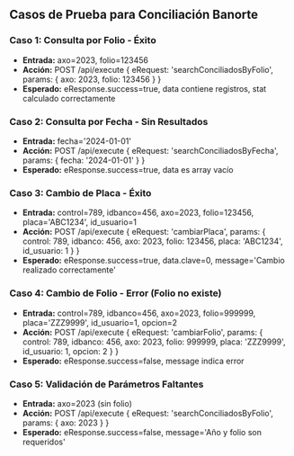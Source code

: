 ## Casos de Prueba para Conciliación Banorte

### Caso 1: Consulta por Folio - Éxito
- **Entrada:** axo=2023, folio=123456
- **Acción:** POST /api/execute { eRequest: 'searchConciliadosByFolio', params: { axo: 2023, folio: 123456 } }
- **Esperado:** eResponse.success=true, data contiene registros, stat calculado correctamente

### Caso 2: Consulta por Fecha - Sin Resultados
- **Entrada:** fecha='2024-01-01'
- **Acción:** POST /api/execute { eRequest: 'searchConciliadosByFecha', params: { fecha: '2024-01-01' } }
- **Esperado:** eResponse.success=true, data es array vacío

### Caso 3: Cambio de Placa - Éxito
- **Entrada:** control=789, idbanco=456, axo=2023, folio=123456, placa='ABC1234', id_usuario=1
- **Acción:** POST /api/execute { eRequest: 'cambiarPlaca', params: { control: 789, idbanco: 456, axo: 2023, folio: 123456, placa: 'ABC1234', id_usuario: 1 } }
- **Esperado:** eResponse.success=true, data.clave=0, message='Cambio realizado correctamente'

### Caso 4: Cambio de Folio - Error (Folio no existe)
- **Entrada:** control=789, idbanco=456, axo=2023, folio=999999, placa='ZZZ9999', id_usuario=1, opcion=2
- **Acción:** POST /api/execute { eRequest: 'cambiarFolio', params: { control: 789, idbanco: 456, axo: 2023, folio: 999999, placa: 'ZZZ9999', id_usuario: 1, opcion: 2 } }
- **Esperado:** eResponse.success=false, message indica error

### Caso 5: Validación de Parámetros Faltantes
- **Entrada:** axo=2023 (sin folio)
- **Acción:** POST /api/execute { eRequest: 'searchConciliadosByFolio', params: { axo: 2023 } }
- **Esperado:** eResponse.success=false, message='Año y folio son requeridos'

